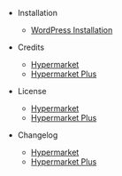 - Installation
  - [WordPress Installation](wordpress-installation.md)

- Credits
  - [Hypermarket](hypermarket-wordpress-theme-credits.md)
  - [Hypermarket Plus](hypermarket-plus-plugin-credits.md)

- License
  - [Hypermarket](hypermarket-wordpress-theme-license.md)
  - [Hypermarket Plus](hypermarket-plus-plugin-license.md)

- Changelog
  - [Hypermarket](hypermarket-wordpress-theme-changelog.md)
  - [Hypermarket Plus](hypermarket-plus-plugin-changelog.md)
